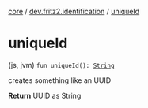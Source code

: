 [core](../index.md) / [dev.fritz2.identification](index.md) / [uniqueId](./unique-id.md)

# uniqueId

(js, jvm) `fun uniqueId(): `[`String`](https://kotlinlang.org/api/latest/jvm/stdlib/kotlin/-string/index.html)

creates something like an UUID

**Return**
UUID as String

